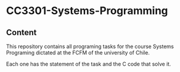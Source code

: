 # CC3301-Systems-Programming

## Content
This repository contains all programing tasks for the course Systems Programing dictated at the FCFM of the university of Chile.

Each one has the statement of the task and the C code that solve it.
